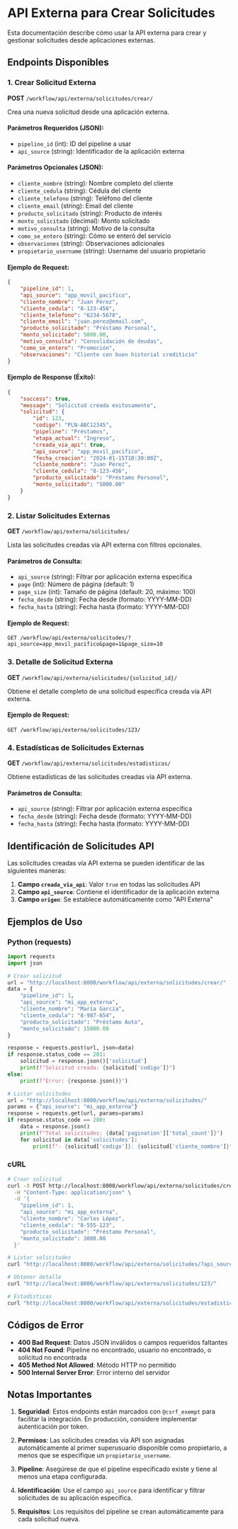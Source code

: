 # API Externa para Crear Solicitudes

Esta documentación describe cómo usar la API externa para crear y gestionar solicitudes desde aplicaciones externas.

## Endpoints Disponibles

### 1. Crear Solicitud Externa
**POST** `/workflow/api/externa/solicitudes/crear/`

Crea una nueva solicitud desde una aplicación externa.

#### Parámetros Requeridos (JSON):
- `pipeline_id` (int): ID del pipeline a usar
- `api_source` (string): Identificador de la aplicación externa

#### Parámetros Opcionales (JSON):
- `cliente_nombre` (string): Nombre completo del cliente
- `cliente_cedula` (string): Cédula del cliente
- `cliente_telefono` (string): Teléfono del cliente
- `cliente_email` (string): Email del cliente
- `producto_solicitado` (string): Producto de interés
- `monto_solicitado` (decimal): Monto solicitado
- `motivo_consulta` (string): Motivo de la consulta
- `como_se_entero` (string): Cómo se enteró del servicio
- `observaciones` (string): Observaciones adicionales
- `propietario_username` (string): Username del usuario propietario

#### Ejemplo de Request:
```json
{
    "pipeline_id": 1,
    "api_source": "app_movil_pacifico",
    "cliente_nombre": "Juan Pérez",
    "cliente_cedula": "8-123-456",
    "cliente_telefono": "6234-5678",
    "cliente_email": "juan.perez@email.com",
    "producto_solicitado": "Préstamo Personal",
    "monto_solicitado": 5000.00,
    "motivo_consulta": "Consolidación de deudas",
    "como_se_entero": "Promoción",
    "observaciones": "Cliente con buen historial crediticio"
}
```

#### Ejemplo de Response (Éxito):
```json
{
    "success": true,
    "message": "Solicitud creada exitosamente",
    "solicitud": {
        "id": 123,
        "codigo": "PLN-ABC12345",
        "pipeline": "Préstamos",
        "etapa_actual": "Ingreso",
        "creada_via_api": true,
        "api_source": "app_movil_pacifico",
        "fecha_creacion": "2024-01-15T10:30:00Z",
        "cliente_nombre": "Juan Pérez",
        "cliente_cedula": "8-123-456",
        "producto_solicitado": "Préstamo Personal",
        "monto_solicitado": "5000.00"
    }
}
```

### 2. Listar Solicitudes Externas
**GET** `/workflow/api/externa/solicitudes/`

Lista las solicitudes creadas vía API externa con filtros opcionales.

#### Parámetros de Consulta:
- `api_source` (string): Filtrar por aplicación externa específica
- `page` (int): Número de página (default: 1)
- `page_size` (int): Tamaño de página (default: 20, máximo: 100)
- `fecha_desde` (string): Fecha desde (formato: YYYY-MM-DD)
- `fecha_hasta` (string): Fecha hasta (formato: YYYY-MM-DD)

#### Ejemplo de Request:
```
GET /workflow/api/externa/solicitudes/?api_source=app_movil_pacifico&page=1&page_size=10
```

### 3. Detalle de Solicitud Externa
**GET** `/workflow/api/externa/solicitudes/{solicitud_id}/`

Obtiene el detalle completo de una solicitud específica creada vía API externa.

#### Ejemplo de Request:
```
GET /workflow/api/externa/solicitudes/123/
```

### 4. Estadísticas de Solicitudes Externas
**GET** `/workflow/api/externa/solicitudes/estadisticas/`

Obtiene estadísticas de las solicitudes creadas vía API externa.

#### Parámetros de Consulta:
- `api_source` (string): Filtrar por aplicación externa específica
- `fecha_desde` (string): Fecha desde (formato: YYYY-MM-DD)
- `fecha_hasta` (string): Fecha hasta (formato: YYYY-MM-DD)

## Identificación de Solicitudes API

Las solicitudes creadas vía API externa se pueden identificar de las siguientes maneras:

1. **Campo `creada_via_api`**: Valor `true` en todas las solicitudes API
2. **Campo `api_source`**: Contiene el identificador de la aplicación externa
3. **Campo `origen`**: Se establece automáticamente como "API Externa"

## Ejemplos de Uso

### Python (requests)
```python
import requests
import json

# Crear solicitud
url = "http://localhost:8000/workflow/api/externa/solicitudes/crear/"
data = {
    "pipeline_id": 1,
    "api_source": "mi_app_externa",
    "cliente_nombre": "María García",
    "cliente_cedula": "8-987-654",
    "producto_solicitado": "Préstamo Auto",
    "monto_solicitado": 15000.00
}

response = requests.post(url, json=data)
if response.status_code == 201:
    solicitud = response.json()['solicitud']
    print(f"Solicitud creada: {solicitud['codigo']}")
else:
    print(f"Error: {response.json()}")

# Listar solicitudes
url = "http://localhost:8000/workflow/api/externa/solicitudes/"
params = {"api_source": "mi_app_externa"}
response = requests.get(url, params=params)
if response.status_code == 200:
    data = response.json()
    print(f"Total solicitudes: {data['pagination']['total_count']}")
    for solicitud in data['solicitudes']:
        print(f"- {solicitud['codigo']}: {solicitud['cliente_nombre']}")
```

### cURL
```bash
# Crear solicitud
curl -X POST http://localhost:8000/workflow/api/externa/solicitudes/crear/ \
  -H "Content-Type: application/json" \
  -d '{
    "pipeline_id": 1,
    "api_source": "mi_app_externa",
    "cliente_nombre": "Carlos López",
    "cliente_cedula": "8-555-123",
    "producto_solicitado": "Préstamo Personal",
    "monto_solicitado": 3000.00
  }'

# Listar solicitudes
curl "http://localhost:8000/workflow/api/externa/solicitudes/?api_source=mi_app_externa"

# Obtener detalle
curl "http://localhost:8000/workflow/api/externa/solicitudes/123/"

# Estadísticas
curl "http://localhost:8000/workflow/api/externa/solicitudes/estadisticas/?api_source=mi_app_externa"
```

## Códigos de Error

- **400 Bad Request**: Datos JSON inválidos o campos requeridos faltantes
- **404 Not Found**: Pipeline no encontrado, usuario no encontrado, o solicitud no encontrada
- **405 Method Not Allowed**: Método HTTP no permitido
- **500 Internal Server Error**: Error interno del servidor

## Notas Importantes

1. **Seguridad**: Estos endpoints están marcados con `@csrf_exempt` para facilitar la integración. En producción, considere implementar autenticación por token.

2. **Permisos**: Las solicitudes creadas vía API son asignadas automáticamente al primer superusuario disponible como propietario, a menos que se especifique un `propietario_username`.

3. **Pipeline**: Asegúrese de que el pipeline especificado existe y tiene al menos una etapa configurada.

4. **Identificación**: Use el campo `api_source` para identificar y filtrar solicitudes de su aplicación específica.

5. **Requisitos**: Los requisitos del pipeline se crean automáticamente para cada solicitud nueva.
